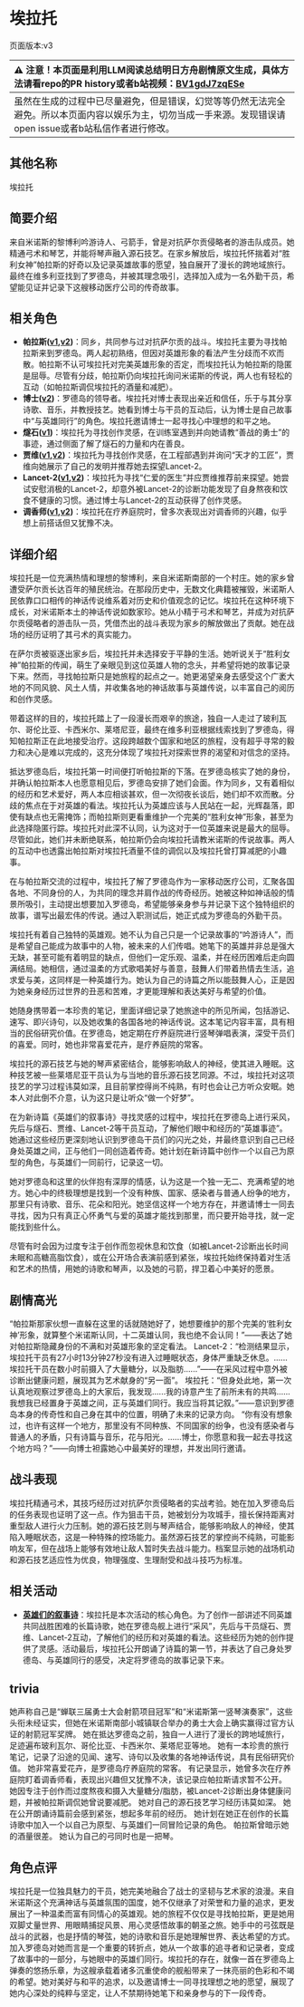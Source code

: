 # 埃拉托
页面版本:v3
 

| :warning: 注意！本页面是利用LLM阅读总结明日方舟剧情原文生成，具体方法请看repo的PR history或者b站视频：[BV1gdJ7zqESe](https://www.bilibili.com/video/BV1gdJ7zqESe/)         |
|:----------------------------|
| 虽然在生成的过程中已尽量避免，但是错误，幻觉等等仍然无法完全避免。所以本页面内容以娱乐为主，切勿当成一手来源。发现错误请open issue或者b站私信作者进行修改。|



## 其他名称
埃拉托
## 简要介绍
来自米诺斯的黎博利吟游诗人、弓箭手，曾是对抗萨尔贡侵略者的游击队成员。她精通弓术和琴艺，并能将琴声融入源石技艺。在家乡解放后，埃拉托怀揣着对“胜利女神”帕拉斯的好奇以及记录英雄故事的愿望，独自展开了漫长的跨地域旅行。最终在维多利亚找到了罗德岛，并被其理念吸引，选择加入成为一名外勤干员，希望能见证并记录下这艘移动医疗公司的传奇故事。
## 相关角色
-   **帕拉斯([v1](../chars/char_485_pallas.md),[v2](char_485_pallas.md))**：同乡，共同参与过对抗萨尔贡的战斗。埃拉托主要为寻找帕拉斯来到罗德岛。两人起初熟络，但因对英雄形象的看法产生分歧而不欢而散。帕拉斯不认可埃拉托对完美英雄形象的否定，而埃拉托认为帕拉斯的隐匿是屈辱。尽管有分歧，帕拉斯仍向埃拉托询问米诺斯的传说，两人也有轻松的互动（如帕拉斯调侃埃拉托的酒量和减肥）。
-   **博士([v2](extended_char_bo_shi.md))**：罗德岛的领导者。埃拉托对博士表现出亲近和信任，乐于与其分享诗歌、音乐，并教授技艺。她看到博士与干员的互动后，认为博士是自己故事中“与英雄同行”的角色。埃拉托邀请博士一起寻找心中理想的和平之地。
-   **燧石([v1](../chars/char_415_flint.md))**：埃拉托为寻找创作灵感，在训练室遇到并向她请教“善战的勇士”的事迹，通过侧面了解了燧石的力量和内在善良。
-   **贾维([v1](../chars/char_349_chiave.md),[v2](char_349_chiave.md))**：埃拉托为寻找创作灵感，在工程部遇到并询问“天才的工匠”，贾维向她展示了自己的发明并推荐她去探望Lancet-2。
-   **Lancet-2([v1](../chars/char_285_medic2.md),[v2](char_285_medic2.md))**：埃拉托为寻找“仁爱的医生”并应贾维推荐前来探望。她尝试安慰消极的Lancet-2，却意外被Lancet-2的诊断功能发现了自身熬夜和饮食不健康的习惯。通过博士与Lancet-2的互动获得了创作灵感。
-   **调香师([v1](../chars/char_181_flower.md),[v2](char_181_flower.md))**：埃拉托在疗养庭院时，曾多次表现出对调香师的兴趣，似乎想上前搭话但又犹豫不决。
## 详细介绍
埃拉托是一位充满热情和理想的黎博利，来自米诺斯南部的一个村庄。她的家乡曾遭受萨尔贡长达百年的殖民统治。在那段历史中，无数文化典籍被摧毁，米诺斯人民依靠口口相传的神话传说维系着对历史和价值观念的记忆。埃拉托在这种环境下成长，对米诺斯本土的神话传说如数家珍。她从小精于弓术和琴艺，并成为对抗萨尔贡侵略者的游击队一员，凭借杰出的战斗表现为家乡的解放做出了贡献。她在战场的经历证明了其弓术的真实能力。

在萨尔贡被驱逐出家乡后，埃拉托并未选择安于平静的生活。她听说关于“胜利女神”帕拉斯的传闻，萌生了亲眼见到这位英雄人物的念头，并希望将她的故事记录下来。然而，寻找帕拉斯只是她旅程的起点之一。她更渴望亲身去感受这个广袤大地的不同风貌、风土人情，并收集各地的神话故事与英雄传说，以丰富自己的阅历和创作灵感。

带着这样的目的，埃拉托踏上了一段漫长而艰辛的旅途，独自一人走过了玻利瓦尔、哥伦比亚、卡西米尔、莱塔尼亚，最终在维多利亚根据线索找到了罗德岛，得知帕拉斯正在此地接受治疗。这段跨越数个国家和地区的旅程，没有超乎寻常的毅力和决心是难以完成的，这充分体现了埃拉托对探索世界的渴望和对信念的坚持。

抵达罗德岛后，埃拉托第一时间便打听帕拉斯的下落。在罗德岛核实了她的身份，并确认帕拉斯本人也愿意相见后，罗德岛安排了她们会面。作为同乡，又有着相似的经历和艺术爱好，两人本应相谈甚欢，但一次彻夜长谈后，她们却不欢而散。分歧的焦点在于对英雄的看法。埃拉托认为英雄应该与人民站在一起，光辉磊落，即使有缺点也无需掩饰；而帕拉斯则更看重维护一个完美的“胜利女神”形象，甚至为此选择隐匿行踪。埃拉托对此深不认同，认为这对于一位英雄来说是最大的屈辱。尽管如此，她们并未断绝联系，帕拉斯仍会向埃拉托请教米诺斯的传说故事。两人的互动中也透露出帕拉斯对埃拉托酒量不佳的调侃以及埃拉托曾打算减肥的小趣事。

在与帕拉斯交流的过程中，埃拉托了解了罗德岛作为一家移动医疗公司，汇聚各国各地、不同身份的人，为共同的理念并肩作战的传奇经历。她被这种如神话般的情景所吸引，主动提出想要加入罗德岛，希望能够亲身参与并记录下这个独特组织的故事，谱写出最宏伟的传说。通过入职测试后，她正式成为罗德岛的外勤干员。

埃拉托有着自己独特的英雄观。她不认为自己只是一个记录故事的“吟游诗人”，而是希望自己能成为故事中的人物，被未来的人们传唱。她笔下的英雄并非总是强大无缺，甚至可能有着明显的缺点，但他们一定乐观、温柔，并在经历困难后走向圆满结局。她相信，通过温柔的方式歌唱美好与善意，鼓舞人们带着热情去生活，追求爱与美，这同样是一种英雄行为。她认为自己的诗篇之所以能鼓舞人心，正是因为她亲身经历过世界的丑恶和苦难，才更能理解和表达美好与希望的价值。

她随身携带着一本珍贵的笔记，里面详细记录了她旅途中的所见所闻，包括游记、速写、即兴诗句，以及她收集的各国各地的神话传说。这本笔记内容丰富，具有相当的民俗研究价值。在罗德岛，她定期在疗养庭院进行竖琴弹唱表演，深受干员们的喜爱。同时，她也非常喜爱花卉，是疗养庭院的常客。

埃拉托的源石技艺与她的琴声紧密结合，能够影响敌人的神经，使其进入睡眠。这种技艺被一些莱塔尼亚干员认为与当地的音乐源石技艺同源。不过，埃拉托对这项技艺的学习过程讳莫如深，且目前掌控得尚不纯熟，有时也会让己方听众安眠。她本人对此倒不介意，认为这只是让听众“做一个好梦”。

在为新诗篇《英雄们的叙事诗》寻找灵感的过程中，埃拉托在罗德岛上进行采风，先后与燧石、贾维、Lancet-2等干员互动，了解他们眼中和经历的“英雄事迹”。她通过这些经历更深刻地认识到罗德岛干员们的闪光之处，并最终意识到自己已经身处英雄之间，正与他们一同创造着传奇。她计划在新诗篇中创作一个以自己为原型的角色，与英雄们一同前行，记录这一切。

她对罗德岛和这里的伙伴抱有深厚的情感，认为这是一个独一无二、充满希望的地方。她心中的终极理想是找到一个没有种族、国家、感染者与普通人纷争的地方，那里只有诗歌、音乐、花朵和阳光。她坚信这样一个地方存在，并邀请博士一同去寻找，因为只有真正心怀勇气与爱的英雄才能找到那里，而只要开始寻找，就一定能找到些什么。

尽管有时会因为过度专注于创作而忽视休息和饮食（如被Lancet-2诊断出长时间未眠和高糖高脂饮食），或在公开场合表演前感到紧张，埃拉托始终保持着对生活和艺术的热情，用她的诗歌和琴声，以及她的弓箭，捍卫着心中美好的愿景。
## 剧情高光
“帕拉斯那家伙想一直躲在这里的话就随她好了，她想要维护的那个完美的‘胜利女神’形象，就算整个米诺斯认同，十二英雄认同，我也绝不会认同！”——表达了她对帕拉斯隐藏身份的不满和对英雄形象的坚定看法。
Lancet-2：“检测结果显示，埃拉托干员有27小时13分钟27秒没有进入过睡眠状态，身体严重缺乏休息。......埃拉托干员在数小时前摄入了大量糖分，以及脂肪......”——在采风过程中意外被诊断出健康问题，展现其为艺术献身的“另一面”。
埃拉托：“但身处此地，第一次认真地观察过罗德岛上的大家后，我发现......我的诗意产生了前所未有的共鸣......我想我已经置身于英雄之间，正与英雄们同行。我应当将其记叙。”——意识到罗德岛本身的传奇性和自己身在其中的位置，明确了未来的记录方向。
“你有没有想象过，也许有这样一个地方，那里没有不同种族、不同国家的纷争，也没有感染者与普通人的矛盾，只有诗篇与音乐，花与阳光。......博士，你愿意和我一起去寻找这个地方吗？”——向博士袒露她心中最美好的理想，并发出同行邀请。
## 战斗表现
埃拉托精通弓术，其技巧经历过对抗萨尔贡侵略者的实战考验。她在加入罗德岛后的任务表现也证明了这一点。作为狙击干员，她被划分为攻城手，擅长保持距离对重型敌人进行火力压制。她的源石技艺则与琴声结合，能够影响敌人的神经，使其陷入睡眠状态，这是一种特殊的控场能力。虽然源石技艺的掌控尚不纯熟，可能影响友军，但在战场上能够有效地让敌人暂时失去战斗能力。档案显示她的战场机动和源石技艺适应性为优良，物理强度、生理耐受和战斗技巧为标准。
## 相关活动
-   **[英雄们的叙事诗](../stories/story_erato_set_1.md)**：埃拉托是本次活动的核心角色。为了创作一部讲述不同英雄共同战胜困难的长篇诗歌，她在罗德岛舰上进行“采风”，先后与干员燧石、贾维、Lancet-2互动，了解他们的经历和对英雄的看法。这些经历为她的创作提供了灵感。活动最后，埃拉托公开朗诵了诗篇的第一节，并表达了自己身处罗德岛、与英雄同行的感受，决定将罗德岛的故事记录下来。
## trivia
她声称自己是“蝉联三届勇士大会射箭项目冠军”和“米诺斯第一竖琴演奏家”，这些头衔未经证实，但她在米诺斯南部小城镇联合举办的勇士大会上确实赢得过官方认证的射箭冠军奖牌。
她在抵达罗德岛之前，独自一人进行了漫长的跨地域旅行，足迹遍布玻利瓦尔、哥伦比亚、卡西米尔、莱塔尼亚等地。
她有一本珍贵的旅行笔记，记录了沿途的见闻、速写、诗句以及收集的各地神话传说，具有民俗研究价值。
她非常喜爱花卉，是罗德岛疗养庭院的常客。
有记录显示，她曾多次在疗养庭院盯着调香师看，表现出兴趣但又犹豫不决，该记录应帕拉斯请求暂不公开。
她因专注于创作而过度熬夜和摄入大量糖分/脂肪，被Lancet-2诊断出身体健康问题，并被帕拉斯调侃她曾说要减肥。
她对自己的源石技艺学习经历讳莫如深。
她在公开朗诵诗篇前会感到紧张，想起多年前的经历。
她计划在她正在创作的长篇诗歌中加入一个以自己为原型、与英雄们一同冒险记录的角色。
帕拉斯曾暗示她的酒量很差。
她认为自己的弓同时也是一把琴。
## 角色点评
埃拉托是一位独具魅力的干员，她完美地融合了战士的坚韧与艺术家的浪漫。来自米诺斯这个充满神话与英雄氛围的国度，她不仅继承了对荣誉和力量的追求，更发展出了一种温柔而富有同情心的英雄观。她的旅程不仅仅是寻找帕拉斯，更是她用双脚丈量世界、用眼睛捕捉风景、用心灵感悟故事的朝圣之旅。她手中的弓弦既是战斗的武器，也是抒情的琴弦，她的诗歌和音乐是她理解世界、表达希望的方式。加入罗德岛对她而言是一个重要的转折点，她从一个故事的追寻者和记录者，变成了故事中的一部分，与她眼中的英雄们同行。埃拉托的存在，就像一首在罗德岛上弹奏的悠扬乐章，为这艘承载着诸多沉重使命的舰船带来了一抹亮丽的色彩和不竭的希望。她对美好与和平的追求，以及邀请博士一同寻找理想之地的愿望，展现了她内心深处的纯粹与坚定，让人不禁期待她笔下和亲身参与的下一段传奇。